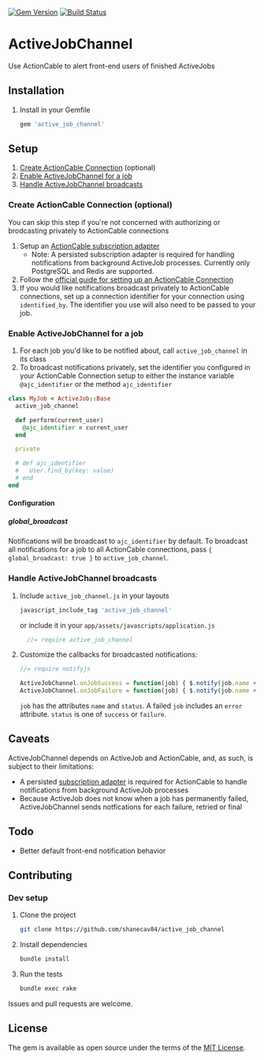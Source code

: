 [![Gem Version](https://badge.fury.io/rb/active_job_channel.svg)](https://badge.fury.io/rb/active_job_channel)
[![Build Status](https://travis-ci.org/shanecav84/active_job_channel.svg?branch=master)](https://travis-ci.org/shanecav84/active_job_channel)

# ActiveJobChannel
Use ActionCable to alert front-end users of finished ActiveJobs

## Installation
1. Install in your Gemfile

    ```ruby
    gem 'active_job_channel'
    ```

## Setup
1. [Create ActionCable Connection](#create-actioncable-connection-optional) (optional)
2. [Enable ActiveJobChannel for a job](#enable-activejobchannel-for-a-job)
3. [Handle ActiveJobChannel broadcasts](#handle-activejobchannel-broadcasts)

### Create ActionCable Connection (optional)

You can skip this step if you're not concerned with authorizing or brodcasting 
privately to ActionCable connections

1. Setup an [ActionCable subscription adapter](http://edgeguides.rubyonrails.org/action_cable_overview.html#subscription-adapter)
    * Note: A persisted subscription adapter is required for handling notifications
    from background ActiveJob processes. Currently only PostgreSQL and Redis
    are supported.
2. Follow the [official guide for setting up an ActionCable Connection](http://guides.rubyonrails.org/action_cable_overview.html#server-side-components-connections)
3. If you would like notifications broadcast privately to ActionCable 
    connections, set up a connection identifier for your connection using 
    `identified_by`. The identifier you use will also need to be passed to your 
    job.

### Enable ActiveJobChannel for a job
1. For each job you'd like to be notified about, call `active_job_channel` in 
    its class
2. To broadcast notifications privately, set the identifier you configured in
    your ActionCable Connection setup to either the instance variable 
    `@ajc_identifier` or the method `ajc_identifier`

```ruby
class MyJob < ActiveJob::Base
  active_job_channel

  def perform(current_user)
    @ajc_identifier = current_user
  end

  private

  # def ajc_identifier
  #   User.find_by(key: value)
  # end
end
```

#### Configuration

##### global_broadcast

Notifications will be broadcast to `ajc_identifier` by default. To broadcast
all notifications for a job to all ActionCable connections, pass 
`{ global_broadcast: true }` to `active_job_channel`.

### Handle ActiveJobChannel broadcasts

1. Include `active_job_channel.js` in your layouts

    ```ruby
    javascript_include_tag 'active_job_channel'
    ```

    or include it in your `app/assets/javascripts/application.js`

    ```javascript
      //= require active_job_channel
    ```

2. Customize the callbacks for broadcasted notifications:

    ```javascript
    //= require notifyjs

    ActiveJobChannel.onJobSuccess = function(job) { $.notify(job.name + ' succeeded!') }; 
    ActiveJobChannel.onJobFailure = function(job) { $.notify(job.name + ' failed!') };
    ```

    `job` has the attributes `name` and `status`. A failed `job` includes an 
    `error` attribute. `status` is one of `success` or `failure`. 


## Caveats
ActiveJobChannel depends on ActiveJob and ActionCable, and, as such, is
subject to their limitations:

* A persisted [subscription adapter](http://guides.rubyonrails.org/action_cable_overview.html#subscription-adapter)
is required for ActionCable to handle notifications from background 
ActiveJob processes
* Because ActiveJob does not know when a job has permanently failed, 
ActiveJobChannel sends notfications for each failure, retried or final

## Todo
- Better default front-end notification behavior

## Contributing

### Dev setup

1. Clone the project
   ```bash
   git clone https://github.com/shanecav84/active_job_channel
   ```
2. Install dependencies
   ```bash
   bundle install
   ```
3. Run the tests
   ```bash
   bundle exec rake
   ```
   
Issues and pull requests are welcome.

## License
The gem is available as open source under the terms of the [MIT License](http://opensource.org/licenses/MIT).
